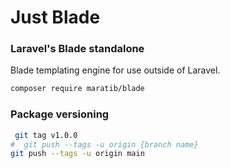 # Just Blade

### Laravel's Blade standalone

Blade templating engine for use outside of Laravel.

```bash
composer require maratib/blade
```

### Package versioning

```bash
 git tag v1.0.0
#  git push --tags -u origin {branch name}
git push --tags -u origin main
```
